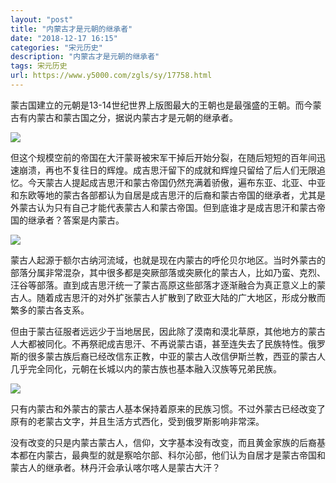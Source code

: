 ```yaml
---
layout: "post"
title: "内蒙古才是元朝的继承者"
date: "2018-12-17 16:15"
categories: "宋元历史"
description: "内蒙古才是元朝的继承者"
tags: 宋元历史
url: https://www.y5000.com/zgls/sy/17758.html
---
```






蒙古国建立的元朝是13-14世纪世界上版图最大的王朝也是最强盛的王朝。而今蒙古有内蒙古和蒙古国之分，据说内蒙古才是元朝的继承者。

![](https://img.y5000.com/uploads/allimg/170323/8-1F323093610341.jpg)

但这个规模空前的帝国在大汗蒙哥被宋军干掉后开始分裂，在随后短短的百年间迅速崩溃，再也不复往日的辉煌。成吉思汗留下的成就和辉煌只留给了后人们无限追忆。今天蒙古人提起成吉思汗和蒙古帝国仍然充满着骄傲，遍布东亚、北亚、中亚和东欧等地的蒙古各部都认为自居是成吉思汗的后裔和蒙古帝国的继承者，尤其是外蒙古认为只有自己才能代表蒙古人和蒙古帝国。但到底谁才是成吉思汗和蒙古帝国的继承者？答案是内蒙古。

![](https://img.y5000.com/uploads/allimg/170323/8-1F323093602620.jpg)

蒙古人起源于额尔古纳河流域，也就是现在内蒙古的呼伦贝尔地区。当时外蒙古的部落分属非常混杂，其中很多都是突厥部落或突厥化的蒙古人，比如乃蛮、克烈、汪谷等部落。直到成吉思汗统一了蒙古高原这些部落才逐渐融合为真正意义上的蒙古人。随着成吉思汗的对外扩张蒙古人扩散到了欧亚大陆的广大地区，形成分散而繁多的蒙古各支系。

但由于蒙古征服者远远少于当地居民，因此除了漠南和漠北草原，其他地方的蒙古人大都被同化。不再祭祀成吉思汗、不再说蒙古语，甚至连失去了民族特性。俄罗斯的很多蒙古族后裔已经改信东正教，中亚的蒙古人改信伊斯兰教，西亚的蒙古人几乎完全同化，元朝在长城以内的蒙古族也基本融入汉族等兄弟民族。

![](https://img.y5000.com/uploads/allimg/170323/8-1F323093552S1.jpg)

只有内蒙古和外蒙古的蒙古人基本保持着原来的民族习惯。不过外蒙古已经改变了原有的老蒙古文字，并且生活方式西化，受到俄罗斯影响非常深。

没有改变的只是内蒙古蒙古人，信仰，文字基本没有改变，而且黄金家族的后裔基本都在内蒙古，最典型的就是察哈尔部、科尔沁部，他们认为自居才是蒙古帝国和蒙古人的继承者。林丹汗会承认喀尔喀人是蒙古大汗？
